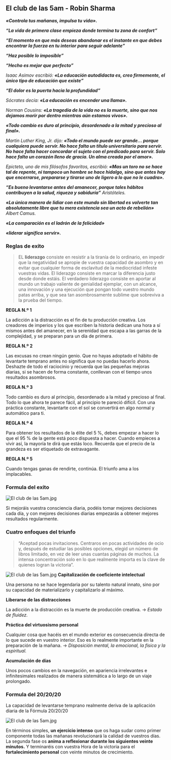 ## El club de las 5am - Robin Sharma

***«Controla tus mañanas, impulsa tu vida».***

***“La vida de primera clase empieza donde termina tu zona de confort”***

***“El momento en que más deseas abandonar es el
instante en que debes encontrar la fuerza en tu interior para seguir adelante”***

***“Haz posible lo imposible”***

***“Hecho es mejor que perfecto”***

*Isaac Asimov escribió: **«La educación autodidacta es, creo firmemente, el único tipo de educación que existe”***

***“El dolor es la puerta hacia la profundidad”***

*Sócrates decía: **«La educación es encender una llama».***

*Norman Cousins: **«La tragedia de la vida no es la muerte, sino que nos dejamos morir por
dentro mientras aún estamos vivos».***

***«Todo cambio es duro al principio, desordenado a la mitad y precioso al final».***

*Martin Luther King, Jr. dijo: **«Todo el mundo puede ser grande… porque cualquiera puede servir. No hace falta un título universitario para servir. No hace falta hacer concordar el sujeto con el predicado para servir. Solo hace falta un corazón lleno de
gracia. Un alma creada por el amor».***

*Epicteto, uno de mis filósofos favoritos, escribió: **«Mas un toro no se hace tal de repente, ni tampoco un hombre se hace hidalgo, sino que antes hay que encerrarse,
prepararse y tirarse uno de ligero a lo que no le cuadra».***

***“Es bueno levantarse antes del amanecer, porque tales hábitos contribuyen a la salud, riqueza y sabiduría”** Aristóteles.*

***«La única manera de lidiar con este mundo sin libertad es volverte tan absolutamente libre que tu mera existencia sea un acto de rebelión»** Albert Camus.*

***«La comparación es el ladrón de la felicidad»***

***«liderar significa servir».***

### Reglas de exito
>   EL **liderazgo** consiste en resistir a la tiranía de lo ordinario, en
    impedir que la negatividad se apropie de vuestra capacidad de asombro
    y en evitar que cualquier forma de esclavitud de la mediocridad infeste
    vuestras vidas. El liderazgo consiste en marcar la diferencia justo desde
    donde estáis. El verdadero liderazgo consiste en aportar al mundo un
    trabajo valiente de genialidad ejemplar, con un alcance, una innovación
    y una ejecución que pongan todo vuestro mundo patas arriba, y que sea
    tan asombrosamente sublime que sobreviva a la prueba del tiempo.
    

**REGLA N.º 1**

La adicción a la distracción es el fin de tu producción creativa. Los
creadores de imperios y los que escriben la historia dedican una
hora a sí mismos antes del amanecer, en la serenidad que escapa a
las garras de la complejidad, y se preparan para un día de primera.

**REGLA N.º 2**

Las excusas no crean ningún genio. Que no hayas adoptado el
hábito de levantarte temprano antes no significa que no puedas
hacerlo ahora. Deshazte de todo el raciocinio y recuerda que las
pequeñas mejoras diarias, si se hacen de forma constante,
conllevan con el tiempo unos resultados asombrosos.

**REGLA N.º 3**

Todo cambio es duro al principio, desordenado a la mitad y
precioso al final. Todo lo que ahora te parece fácil, al principio te
pareció difícil. Con una práctica constante, levantarte con el sol se
convertirá en algo normal y automático para ti.

**REGLA N.º 4**

Para obtener los resultados de la élite del 5 %, debes empezar a
hacer lo que el 95 % de la gente está poco dispuesta a hacer.
Cuando empieces a vivir así, la mayoría te dirá que estás loco.
Recuerda que el precio de la grandeza es ser etiquetado de
extravagante.

**REGLA N.º 5**

Cuando tengas ganas de rendirte, continúa. El triunfo ama a los
implacables.

### Formula del exito

![El club de las 5am.jpg](images/../../finance/images/el-club-de-las-5-am-1.jpg)

Si mejoráis vuestra consciencia diaria, podéis tomar mejores decisiones cada día, y con mejores decisiones diarias empezarás a obtener mejores resultados regularmente.

### Cuatro enfoques del triunfo

>“Aceptad pocas invitaciones. Centraros en pocas actividades de ocio y,
después de estudiar las posibles opciones, elegid un número de libros
limitado, en vez de leer unas cuantas páginas de muchos. La intensa
concentración solo en lo que realmente importa es la clave de quienes logran
la victoria”.

![El club de las 5am.jpg](images/../../finance/images/el-club-de-las-5-am-2.jpg)
**Capitalización de coeficiente intelectual**

Una persona no se hace legendaria por su talento natural innato, sino por su capacidad de materializarlo y capitalizarlo al máximo.

**Liberarse de las distracciones**

La adicción a la distracción es la muerte de producción creativa. → *Estado de fluidez.*

**Práctica del virtuosismo personal**

Cualquier cosa que hacéis en el mundo exterior es consecuencia directa de lo
que sucede en vuestro interior. Eso es lo realmente importante en la
preparación de la mañana. → *Disposición mental, la emocional, la física y la espiritual.*

**Acumulación de días**

Unos pocos cambios en la navegación, en apariencia irrelevantes e infinitesimales realizados de manera sistemática a lo largo de
un viaje prolongado.

### Formula del 20/20/20

La capacidad de levantarse temprano realmente deriva de la aplicación
diaria de la Fórmula 20/20/20

![El club de las 5am.jpg](images/../../finance/images/el-club-de-las-5-am-3.jpg)

En términos simples, **un ejercicio intenso** que os haga sudar como primer componente todas las mañanas revolucionará la calidad de vuestros días. La segunda fase os **anima a reflexionar durante los siguientes veinte minutos.** Y terminaréis con vuestra Hora de la victoria para el
**fortalecimiento personal** con veinte minutos de crecimiento.